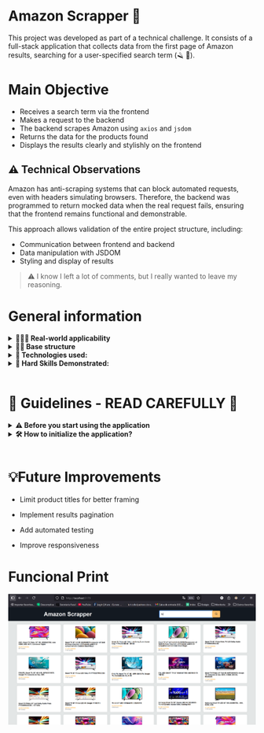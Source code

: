 # Amazon Scrapper 🚀

This project was developed as part of a technical challenge. It consists of a full-stack application that collects data from the first page of Amazon results, searching for a user-specified search term (🪒 🎲).

# Main Objective

- Receives a search term via the frontend
- Makes a request to the backend
- The backend scrapes Amazon using `axios` and `jsdom`
- Returns the data for the products found
- Displays the results clearly and stylishly on the frontend

## ⚠️ Technical Observations

Amazon has anti-scraping systems that can block automated requests, even with headers simulating browsers. Therefore, the backend was programmed to return mocked data when the real request fails, ensuring that the frontend remains functional and demonstrable.

This approach allows validation of the entire project structure, including:

- Communication between frontend and backend
- Data manipulation with JSDOM
- Styling and display of results

> ⚠️ I know I left a lot of comments, but I really wanted to leave my reasoning.

# General information

<details>
  <summary><strong>🤷🏽‍♀️ Real-world applicability</strong></summary><br />
    This type of solution can be used for market analysis, price monitoring, product metrics collection, or integration with recommendation systems. Furthermore, the architecture, which separates backend and frontend, facilitates scalability and maintenance, allowing adaptations to different data sources.
</details>

<details>
  <summary><strong>👨‍💻 Base structure</strong></summary><br />
 
        amazon_scraper/
        ├── backend/
        │   ├── src/
        │   │   └── index.ts
        │   └── mocks/
        │       └── tvMocks.ts
        ├── frontend/
        │   ├── index.html
        │   ├── src/
        │   │   ├── main.js
        │   │   └── style.css
        │   └── vite.config.js


</details>

<details>
  <summary><strong>👀 Technologies used:</strong></summary><br />
  1. Back-end:
  <ul>
    <li>Bun,</li>
    <li>Express,</li>
    <li>JSDOM,</li>
    <li>Axios.</li>
  </ul>
  2. Front-end:
  <ul>
    <li>HTML,</li>
    <li>CSS,</li>
    <li>Vanilla JavaScript with Vite.</li>
  </ul>

</details>

<details>
  <summary><strong>🚵 Hard Skills Demonstrated:</strong></summary><br />

 ### 🔧 Backend Development
- **Express.js**: Creating HTTP server and defining RESTful routes.
- **Axios**: Making HTTP requests with custom headers to simulate browser behavior.
- **JSDOM**: Manipulating HTML as a virtual DOM to extract data from web pages.
- **Error Handling**: Using `try/catch` blocks to capture failures and return appropriate responses.
- **CORS**: Configuring cross-origin access policies between frontend and backend.
- **Fallback with Mocks**: Implementing alternative logic to ensure functionality in case of external failure.

### ⚙️ Environment & Tools
- **Bun**: Using a modern runtime for optimized backend development.
- **Vite**: Setting up a fast and lightweight frontend development environment.
- **Development Proxy**: Redirecting API calls via `vite.config.js` to avoid CORS issues.

### 🎨 Frontend Development
- **HTML5 & CSS3**: Semantic page structure and responsive styling.
- **Vanilla JavaScript**: DOM manipulation, event handling, and AJAX requests using `fetch`.
- **Modularization**: Separating responsibilities across HTML, JS, and CSS files.
- **JSON Data Handling**: Dynamically displaying results based on API responses.

</details><br>


# 👀 Guidelines - READ CAREFULLY 👀

<details>
  <summary><strong>⚠️ Before you start using the application</strong></summary><br />

  > ⚠️ Make sure you have already installed [Bun(v1.2.20)](https://bun.com/blog/bun-v1.2.20) and [Node(v22.18.0)](https://nodejs.org/en/blog/release/v22.18.0) on your machine to avoid any incompatibility issues while the application is running.

  1. Clone the repository

  - Use the command: `git clone git@github.com:otaviovcn/amazon_scraper.git`.
  - Enter the repository folder you just cloned:
    - `cd amazon_scraper`

  2. Install Front-end dependencies
  - Open a new terminal and type:
    - `cd frontend && npm install`
  
  3. Install Back-end Dependencies
  - Open a new terminal and type:
    - `cd backend && bun install`

</details>

<details>
  <summary><strong>🛠 How to initialize the application?</strong></summary><br />

  To follow the instructions below, make sure you have completed the previous steps.

<strong>To run the interface (front-end)</strong>

- Open a new terminal and enter the following command:

  ```bash
  $ cd frontend && npm run dev
  ```

<strong>To run the server (back-end)</strong>

- Open a new terminal and enter the following command:

  ```bash
  $ cd backend && npm start
  ```  
</details><br/>

# 💡Future Improvements

- Limit product titles for better framing

- Implement results pagination

- Add automated testing

- Improve responsiveness


# Funcional Print

![Banner do Projeto](./assets/images/print.png)
